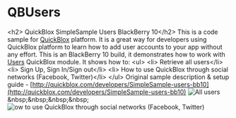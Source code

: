 QBUsers
=======

&lt;h2> QuickBlox SimpleSample Users BlackBerry 10&lt;/h2> This is a code sample for [QuickBlox](http://quickblox.com/) platform. It is a great way for developers using QuickBlox platform to learn how to add user accounts to your app without any effort.  This is an BlackBerry 10 build, it demonstrates how to work with [Users](http://quickblox.com/developers/Users) QuickBlox module.  It shows how to: &lt;ul> &lt;li> Retrieve all users&lt;/li> &lt;li> Sign Up, Sign In/Sign out&lt;/li> &lt;li> How to use QuickBlox through social networks (Facebook, Twitter)&lt;/li> &lt;/ul>  Original sample description &amp; setup guide - [http://quickblox.com/developers/SimpleSample-users-bb10](http://quickblox.com/developers/SimpleSample-users-bb10)  ![All users](http://files.quickblox.com/qbusers_bb10_11.png) &amp;nbsp;&amp;nbsp;&amp;nbsp;&amp;nbsp; ![ow to use QuickBlox through social networks (Facebook, Twitter)](http://files.quickblox.com/qbusers_bb10_22.png)